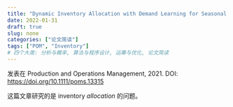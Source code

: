 ```yaml
---
title: "Dynamic Inventory Allocation with Demand Learning for Seasonal Goods"
date: 2022-01-31
draft: true
slug: none
categories: ["论文简读"]
tags: ["POM", "Inventory"]
# 四个大类: 分析与概率, 算法与程序设计, 运筹与优化, 论文简读
---
```


发表在 Production and Operations Management, 2021. DOI: https://doi.org/10.1111/poms.13315

这篇文章研究的是 inventory *allocation* 的问题。

